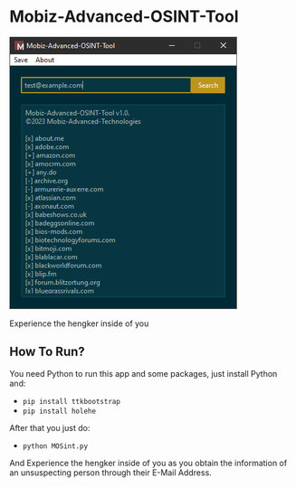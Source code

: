 # Mobiz-Advanced-OSINT-Tool
![Preview](https://github.com/Mobiz-Advanced-Technologies/Mobiz-Advanced-OSINT-Tool/blob/master/preview.png?raw=true)

Experience the hengker inside of you

## How To Run?
You need Python to run this app and some packages, just install Python and:
- `pip install ttkbootstrap`
- `pip install holehe`

After that you just do:

- `python MOSint.py`

And Experience the hengker inside of you as you obtain the information of an unsuspecting person through their E-Mail Address.
